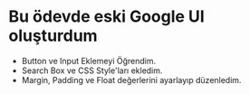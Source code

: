 # Bu ödevde eski Google UI oluşturdum
<ul>
<li>Button ve Input Eklemeyi Öğrendim.</li>
<li>Search Box ve CSS Style'ları ekledim.</li>
<li>Margin, Padding ve Float değerlerini ayarlayıp düzenledim.</li>
</ul>
